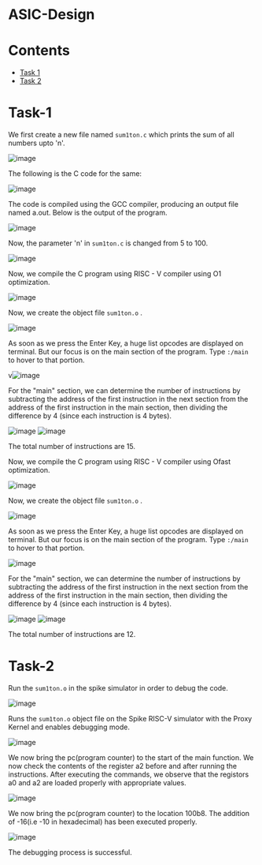 # ASIC-Design

# Contents

- [Task 1](#task-1)
- [Task 2](#task-2)


# Task-1

We first create a new file named `sum1ton.c` which prints the sum of all numbers upto 'n'.

![image](https://github.com/user-attachments/assets/c27a1b39-7817-43a6-9f4b-570350ef50e6)

The following is the C code for the same:

![image](https://github.com/user-attachments/assets/96ceaa26-146c-41e3-867d-60923823f02b)

The code is compiled using the GCC compiler, producing an output file named a.out. Below is the output of the program.

![image](https://github.com/user-attachments/assets/15a83abf-13fb-4822-ac38-754fba4dff68)

Now, the parameter 'n' in `sum1ton.c` is changed from 5 to 100.

![image](https://github.com/user-attachments/assets/cf321036-15cc-422c-84a3-c039fbb1798a)

Now, we compile the C program using RISC - V compiler using O1 optimization.

![image](https://github.com/user-attachments/assets/fa20235e-a636-4ae1-9e7e-03d58c1f8d85)

Now, we create the object file `sum1ton.o` .

![image](https://github.com/user-attachments/assets/08c9d699-5237-4020-808b-5d19ccd24250)

As soon as we press the Enter Key, a huge list opcodes are displayed on terminal. But our focus is on the main section of the program. Type `:/main` to hover to that portion.

v![image](https://github.com/user-attachments/assets/e72e313c-bb12-4928-b743-0de1567e74ad)

For the "main" section, we can determine the number of instructions by subtracting the address of the first instruction in the next section from the address of the first instruction in the main section, then dividing the difference by 4 (since each instruction is 4 bytes).

![image](https://github.com/user-attachments/assets/1913fb35-806c-475e-9737-1d890058ada2)
![image](https://github.com/user-attachments/assets/74d36fdc-4051-462c-bb76-830c059ed420)

The total number of instructions are 15.

Now, we compile the C program using RISC - V compiler using Ofast optimization.

![image](https://github.com/user-attachments/assets/3de390ef-3f7d-4a14-99ad-56ce6a19216d)

Now, we create the object file `sum1ton.o` .

![image](https://github.com/user-attachments/assets/08c9d699-5237-4020-808b-5d19ccd24250)

As soon as we press the Enter Key, a huge list opcodes are displayed on terminal. But our focus is on the main section of the program. Type `:/main` to hover to that portion.

![image](https://github.com/user-attachments/assets/95410174-0e12-47f4-a6bd-a3060ada6416)

For the "main" section, we can determine the number of instructions by subtracting the address of the first instruction in the next section from the address of the first instruction in the main section, then dividing the difference by 4 (since each instruction is 4 bytes).

![image](https://github.com/user-attachments/assets/55fb8f17-1e71-4a37-a86f-c1b83a14d082)
![image](https://github.com/user-attachments/assets/74a22175-e3fc-4897-93d2-0374163e75ee)

The total number of instructions are 12.

# Task-2

 Run the `sum1ton.o` in the spike simulator in order to debug the code.

![image](https://github.com/user-attachments/assets/377b644a-8fa3-47d7-860a-55999ba44559)

Runs the `sum1ton.o` object file on the Spike RISC-V simulator with the Proxy Kernel and enables debugging mode.

![image](https://github.com/user-attachments/assets/04899006-ed76-4c1a-9ba4-bc28c07a7a25)

We now bring the pc(program counter) to the start of the main function. We now check the contents of the register a2 before and after running the instructions. After executing the commands, we observe that the registors a0 and a2 are loaded properly with appropriate values.

![image](https://github.com/user-attachments/assets/8428f4bd-f3d0-41b5-b5c1-2af564ffa88f)

We now bring the pc(program counter) to the location 100b8. The addition of -16(i.e -10 in hexadecimal) has been executed properly.

![image](https://github.com/user-attachments/assets/8411cfe4-8c8a-4ebd-bb9c-3340856ab9c1)

The debugging process is successful.














